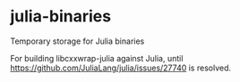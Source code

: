 # julia-binaries
Temporary storage for Julia binaries

For building libcxxwrap-julia against Julia, until https://github.com/JuliaLang/julia/issues/27740 is resolved.
